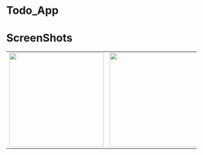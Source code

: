 # Todo_App

# ScreenShots

<table>
  <tr>
    <td align="center"><img src="https://github.com/user-attachments/assets/9b22eb2e-c567-4533-af9a-1eae33afb98d" width="250" /></td>
    <td align="center"><img src="https://github.com/user-attachments/assets/e3409fde-c9f9-4773-9664-c1653a0c3b9a" width="250" /></td>
    <td align="center"><img src="https://github.com/user-attachments/assets/285802a7-f63a-4849-a734-8a585decfa49" width="250" /></td>
    <td align="center"><img src="https://github.com/user-attachments/assets/7215f9d3-4de5-4f98-81d3-d29c14738877" width="250" /></td>
     <td align="center"><img src="https://github.com/user-attachments/assets/51784b6d-03d8-4991-ab22-f7519d7582d2" width="250" /></td>
     <td align="center"><img src="https://github.com/user-attachments/assets/671e92c8-f8f9-4c95-8e17-7e6735cf84b7" width="250" /></td>
     <td align="center"><img src="https://github.com/user-attachments/assets/9323f590-efab-4b8e-bc74-88f7c7502e4d" width="250" /></td>
     <td align="center"><img src="https://github.com/user-attachments/assets/792e5039-76ba-4f38-940f-1dbfe90b421b" width="250" /></td>
     <td align="center"><img src="https://github.com/user-attachments/assets/e16edd8d-6137-4b6e-b8ad-3a075f23007b" width="250" /></td>
  </tr>
</table>



